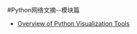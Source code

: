 #Python网络文摘--模块篇

- [Overview of Python Visualization Tools](http://pbpython.com/visualization-tools-1.html)
